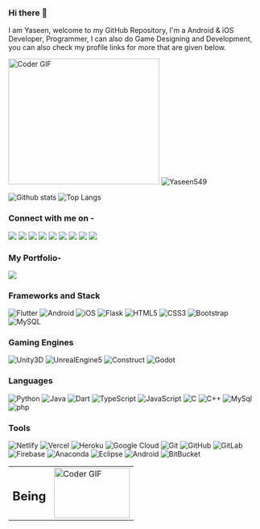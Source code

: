 ### Hi there 👋






<!--

**Yaseen549/Yaseen549** is a ✨ _special_ ✨ repository because its `README.md` (this file) appears on your GitHub profile.

Here are some ideas to get you started:

- 🔭 I’m currently working on Python...
- 🌱 I’m currently learning Flutter...
- 👯 I’m looking to collaborate on ...
- 🤔 I’m looking for help with ...
- 💬 Ask me about ...
- 📫 How to reach me: ...
- 😄 Pronouns: ...
- ⚡ Fun fact: ...
-->

I am Yaseen, welcome to my GitHub Repository, I'm a Android & iOS Developer, Programmer, I can also do Game Designing and Development, you can also check my profile links for more that are given below.




<!--
<table style="border:0px;">
	<tr>
		<td>
		<img src="https://media.giphy.com/media/p4NLw3I4U0idi/giphy.gif" alt="Coder GIF" width="300" height="250">
		</td>
		<td>
      <p align="left"> <img src="https://komarev.com/ghpvc/?username=Yasen549" alt="Yaseen549" /> </p>
		</td>
	</tr>
</table>
-->
<img src="https://media.giphy.com/media/p4NLw3I4U0idi/giphy.gif" alt="Coder GIF" width="300" height="250">  <img src="https://komarev.com/ghpvc/?username=Yasen549" alt="Yaseen549" />

![Github stats](https://github-readme-stats.vercel.app/api?username=Yaseen549) ![Top Langs](https://github-readme-stats.vercel.app/api/top-langs/?username=Yaseen549&hide=TeX&layout=compact&count_private=true)





### Connect with me on - 

<!-- [<img src="https://img.shields.io/badge/linkedin-%230077B5.svg?&style=for-the-badge&logo=linkedin&logoColor=white" />](https://www.linkedin.com/in/yaseen59/) -->
[<img src="https://img.shields.io/badge/-LinkedIn-000000?style=social&logo=linkedin" />](https://www.linkedin.com/in/yaseen59/) 
[<img src="https://img.shields.io/badge/-Gmail-000000?style=social&logo=gmail" />](mailto:fantasticyaseenshariff@gmail.com) 
[<img src="https://img.shields.io/badge/-YouTube-000000?style=social&logo=youtube" />](https://www.youtube.com/c/SyberCode) 
[<img src="https://img.shields.io/badge/-Pinterest-000000?style=social&logo=pinterest" />](https://in.pinterest.com/Yaseen95/) 
[<img src="https://img.shields.io/badge/-Medium-000000?style=social&logo=medium" />](https://medium.com/@yaseen59)
[<img src="https://img.shields.io/badge/-Instagram-000000?style=social&logo=instagram" />](https://www.instagram.com/syberstar_picture_studio/)
[<img src="https://img.shields.io/badge/-Twitter-000000?style=social&logo=twitter" />](https://twitter.com/yaseen_sheriff) 
[<img src="https://img.shields.io/badge/-Dribbble-000000?style=social&logo=dribbble" />](https://dribbble.com/Yaseen59) 
[<img src="https://img.shields.io/badge/-Behance-000000?style=social&logo=behance" />](https://www.behance.net/yaseenshariff)
<br>

<!-- ![Linkedin](https://img.shields.io/badge/-LinkedIn-000000?style=social&logo=linkedin)
![Gmail](https://img.shields.io/badge/-Gmail-000000?style=social&logo=gmail) -->
<!-- ![World](https://img.shields.io/badge/-World-000000?style=social&logo=world) -->

<!-- [<img src ="https://img.shields.io/badge/Gmail-%23E4405F.svg?&style=for-the-badge&logo=gmail&logoColor=white">](mailto:fantasticyaseenshariff@gmail.com) -->

<!-- [<img src ="https://img.shields.io/badge/My_Website-%23E4405F.svg?&style=for-the-badge&logo=world&logoColor=white">](https://yaseen.netlify.com) -->


### My Portfolio- 

[<img src="https://img.shields.io/badge/Check_Out-My_Website-brightgreen" />](https://yaseen.netlify.com)



### Frameworks and Stack
![Flutter](https://img.shields.io/badge/-Flutter-blue?style=for-the-badge&logo=flutter)
![Android](https://img.shields.io/badge/-Android-green?style=for-the-badge&logo=android)
![iOS](https://img.shields.io/badge/-iOS-C0C0C0?style=for-the-badge&logo=apple)
![Flask](https://img.shields.io/badge/-Flask-blue?style=for-the-badge&logo=Flask)
![HTML5](https://img.shields.io/badge/-HTML5-E34F26?style=for-the-badge&logo=html5&logoColor=white)
![CSS3](https://img.shields.io/badge/-CSS3-1572B6?style=for-the-badge&logo=css3)
![Bootstrap](https://img.shields.io/badge/-Bootstrap-563D7C?style=for-the-badge&logo=bootstrap)
![MySQL](https://img.shields.io/badge/-MySQL-pink?style=for-the-badge&logo=mysql)

### Gaming Engines
![Unity3D](https://img.shields.io/badge/-Unity3D-black?style=for-the-badge&logo=unity)
![UnrealEngine5](https://img.shields.io/badge/-UnrealEngine5-orange?style=for-the-badge&logo=unrealengine5)
![Construct](https://img.shields.io/badge/-Construct-000000?style=for-the-badge&logo=construct)
![Godot](https://img.shields.io/badge/-Godot-000000?style=for-the-badge&logo=godot)



### Languages
![Python](https://img.shields.io/badge/-Python-F7F7F7?style=for-the-badge&logo=Python)
![Java](https://img.shields.io/badge/-java-F09522?style=for-the-badge&logo=java)
![Dart](https://img.shields.io/badge/-Dart-152030?style=for-the-badge&logo=Dart)
![TypeScript](https://img.shields.io/badge/-TypeScript-blue?style=for-the-badge&logo=TypeScript)
![JavaScript](https://img.shields.io/badge/-JavaScript-yellow?style=for-the-badge&logo=JavaScript)
![C](https://img.shields.io/badge/-C-3D46C6?style=for-the-badge&logo=c)
![C++](https://img.shields.io/badge/-C++-00427E?style=for-the-badge&logo=c)
![MySql](https://img.shields.io/badge/-MySql-F7F7F7?style=for-the-badge&logo=MySql)
![php](https://img.shields.io/badge/-php-black?style=for-the-badge&logo=php)

### Tools
![Netlify](https://img.shields.io/badge/-Netlify-black?style=for-the-badge&logo=Netlify)
![Vercel](https://img.shields.io/badge/-Vercel-blue?style=for-the-badge&logo=Vercel)
![Heroku](https://img.shields.io/badge/-Heroku-430098?style=for-the-badge&logo=heroku)
![Google Cloud](https://img.shields.io/badge/Google%20Cloud-black?style=for-the-badge&logo=google-cloud)
![Git](https://img.shields.io/badge/-Git-black?style=for-the-badge&logo=git)
![GitHub](https://img.shields.io/badge/-GitHub-181717?style=for-the-badge&logo=github)
![GitLab](https://img.shields.io/badge/-GitLab-FCA121?style=for-the-badge&logo=gitlab)
![Firebase](https://img.shields.io/badge/-Firebase-181717?style=for-the-badge&logo=firebase)
![Anaconda](https://img.shields.io/badge/-Anaconda-181717?style=for-the-badge&logo=anaconda)
![Eclipse](https://img.shields.io/badge/-Eclipse-430098?style=for-the-badge&logo=Eclipse)
![Android](https://img.shields.io/badge/-AndroidStudio-green?style=for-the-badge&logo=Android)
![BitBucket](https://img.shields.io/badge/-BitBucket-2684FF?style=for-the-badge&logo=bitbucket)


<table style="border:0px;">
	<tr>
		<td>
			<h2>Being</h2>
		</td>
		<td>
	      		<img src="https://media.giphy.com/media/i0EYHNbxPMeSWznjSH/giphy.gif" alt="Coder GIF" width="150" height="100">
		</td>
	</tr>
</table>


